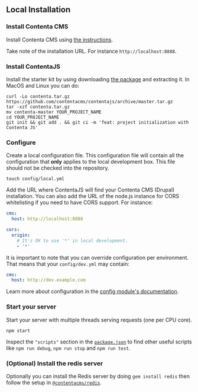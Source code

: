 ## Local Installation

### Install Contenta CMS
Install Contenta CMS using [the instructions](http://www.contentacms.org/#install).

Take note of the installation URL. For instance `http://localhost:8888`.

### Install ContentaJS
Install the starter kit by using downloading [the
package](https://github.com/contentacms/contentajs/archive/master.tar.gz) and
extracting it. In MacOS and Linux you can do:

```
curl -Lo contenta.tar.gz https://github.com/contentacms/contentajs/archive/master.tar.gz
tar -xzf contenta.tar.gz
mv contenta-master YOUR_PROJECT_NAME
cd YOUR_PROJECT_NAME
git init && git add . && git ci -m 'feat: project initialization with Contenta JS'
```

### Configure
Create a local configuration file. This configuration file will contain all the
configuration that **only** applies to the local development box. This file
should not be checked into the repository.

```
touch config/local.yml
``` 

Add the URL where ContentaJS will find your Contenta CMS (Drupal) installation.
You can also add the URL of the node.js instance for CORS whitelisting if you
need to have CORS support. For instance:

```yaml
cms:
  host: http://localhost:8888

cors:
  origin:
    # It's OK to use '*' in local development.
    - '*'
```

It is important to note that you can override configuration per environment.
That means that your `config/dev.yml` may contain:

```yaml
cms:
  host: http://dev.example.com
```

Learn more about configuration in the
[config module's documentation](https://www.npmjs.com/package/config).

### Start your server
Start your server with multiple threads serving requests (one per CPU core).

```
npm start
```

Inspect the `"scripts"` section in the [`package.json`](./package.json) to find
other useful scripts like `npm run debug`, `npm run stop` and `npm run test`.

### (Optional) Install the redis server
Optionally you can install the Redis server by doing `gem install redis` then
follow the setup in [`@contentacms/redis`](https://github.com/contentacms/contentajsRedis#readme).
